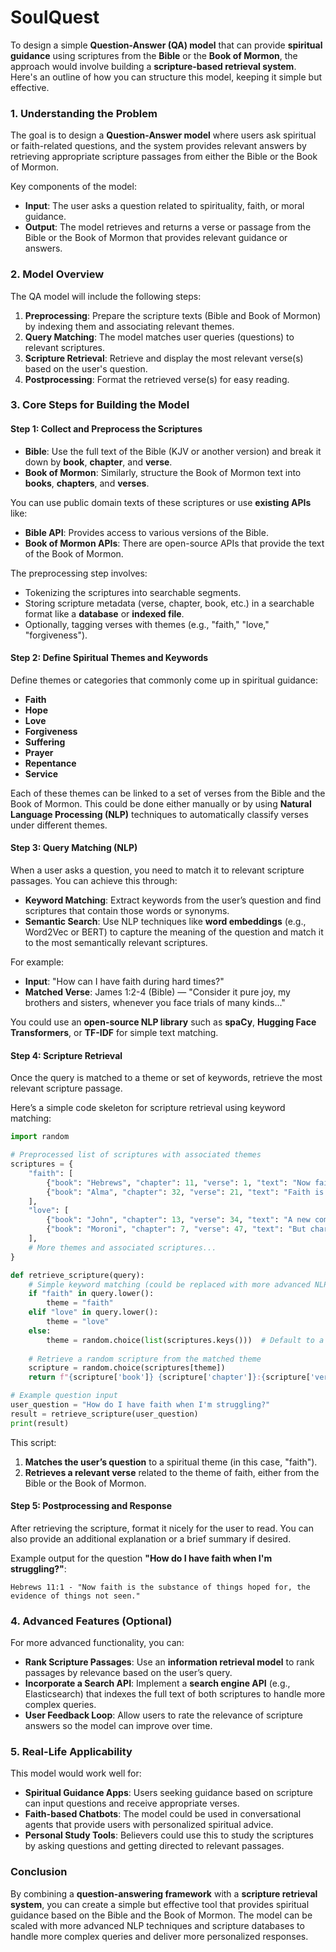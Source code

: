 # SoulQuest


To design a simple **Question-Answer (QA) model** that can provide **spiritual guidance** using scriptures from the **Bible** or the **Book of Mormon**, the approach would involve building a **scripture-based retrieval system**. Here's an outline of how you can structure this model, keeping it simple but effective.

### 1. **Understanding the Problem**
The goal is to design a **Question-Answer model** where users ask spiritual or faith-related questions, and the system provides relevant answers by retrieving appropriate scripture passages from either the Bible or the Book of Mormon.

Key components of the model:
- **Input**: The user asks a question related to spirituality, faith, or moral guidance.
- **Output**: The model retrieves and returns a verse or passage from the Bible or the Book of Mormon that provides relevant guidance or answers.

### 2. **Model Overview**
The QA model will include the following steps:
1. **Preprocessing**: Prepare the scripture texts (Bible and Book of Mormon) by indexing them and associating relevant themes.
2. **Query Matching**: The model matches user queries (questions) to relevant scriptures.
3. **Scripture Retrieval**: Retrieve and display the most relevant verse(s) based on the user's question.
4. **Postprocessing**: Format the retrieved verse(s) for easy reading.

### 3. **Core Steps for Building the Model**

#### **Step 1: Collect and Preprocess the Scriptures**
- **Bible**: Use the full text of the Bible (KJV or another version) and break it down by **book**, **chapter**, and **verse**.
- **Book of Mormon**: Similarly, structure the Book of Mormon text into **books**, **chapters**, and **verses**.

You can use public domain texts of these scriptures or use **existing APIs** like:
- **Bible API**: Provides access to various versions of the Bible.
- **Book of Mormon APIs**: There are open-source APIs that provide the text of the Book of Mormon.

The preprocessing step involves:
- Tokenizing the scriptures into searchable segments.
- Storing scripture metadata (verse, chapter, book, etc.) in a searchable format like a **database** or **indexed file**.
- Optionally, tagging verses with themes (e.g., "faith," "love," "forgiveness").

#### **Step 2: Define Spiritual Themes and Keywords**
Define themes or categories that commonly come up in spiritual guidance:
- **Faith**
- **Hope**
- **Love**
- **Forgiveness**
- **Suffering**
- **Prayer**
- **Repentance**
- **Service**

Each of these themes can be linked to a set of verses from the Bible and the Book of Mormon. This could be done either manually or by using **Natural Language Processing (NLP)** techniques to automatically classify verses under different themes.

#### **Step 3: Query Matching (NLP)**
When a user asks a question, you need to match it to relevant scripture passages. You can achieve this through:
- **Keyword Matching**: Extract keywords from the user’s question and find scriptures that contain those words or synonyms.
- **Semantic Search**: Use NLP techniques like **word embeddings** (e.g., Word2Vec or BERT) to capture the meaning of the question and match it to the most semantically relevant scriptures.

For example:
- **Input**: "How can I have faith during hard times?"
- **Matched Verse**: James 1:2-4 (Bible) — "Consider it pure joy, my brothers and sisters, whenever you face trials of many kinds..."

You could use an **open-source NLP library** such as **spaCy**, **Hugging Face Transformers**, or **TF-IDF** for simple text matching.

#### **Step 4: Scripture Retrieval**
Once the query is matched to a theme or set of keywords, retrieve the most relevant scripture passage.

Here’s a simple code skeleton for scripture retrieval using keyword matching:

```python
import random

# Preprocessed list of scriptures with associated themes
scriptures = {
    "faith": [
        {"book": "Hebrews", "chapter": 11, "verse": 1, "text": "Now faith is the substance of things hoped for, the evidence of things not seen."},
        {"book": "Alma", "chapter": 32, "verse": 21, "text": "Faith is not to have a perfect knowledge of things; therefore if ye have faith ye hope for things which are not seen, which are true."}
    ],
    "love": [
        {"book": "John", "chapter": 13, "verse": 34, "text": "A new commandment I give unto you, That ye love one another; as I have loved you, that ye also love one another."},
        {"book": "Moroni", "chapter": 7, "verse": 47, "text": "But charity is the pure love of Christ, and it endureth forever..."}
    ],
    # More themes and associated scriptures...
}

def retrieve_scripture(query):
    # Simple keyword matching (could be replaced with more advanced NLP)
    if "faith" in query.lower():
        theme = "faith"
    elif "love" in query.lower():
        theme = "love"
    else:
        theme = random.choice(list(scriptures.keys()))  # Default to a random theme if no match
    
    # Retrieve a random scripture from the matched theme
    scripture = random.choice(scriptures[theme])
    return f"{scripture['book']} {scripture['chapter']}:{scripture['verse']} - {scripture['text']}"

# Example question input
user_question = "How do I have faith when I'm struggling?"
result = retrieve_scripture(user_question)
print(result)
```

This script:
1. **Matches the user’s question** to a spiritual theme (in this case, "faith").
2. **Retrieves a relevant verse** related to the theme of faith, either from the Bible or the Book of Mormon.

#### **Step 5: Postprocessing and Response**
After retrieving the scripture, format it nicely for the user to read. You can also provide an additional explanation or a brief summary if desired.

Example output for the question **"How do I have faith when I'm struggling?"**:
```
Hebrews 11:1 - "Now faith is the substance of things hoped for, the evidence of things not seen."
```

### 4. **Advanced Features (Optional)**
For more advanced functionality, you can:
- **Rank Scripture Passages**: Use an **information retrieval model** to rank passages by relevance based on the user’s query.
- **Incorporate a Search API**: Implement a **search engine API** (e.g., Elasticsearch) that indexes the full text of both scriptures to handle more complex queries.
- **User Feedback Loop**: Allow users to rate the relevance of scripture answers so the model can improve over time.

### 5. **Real-Life Applicability**
This model would work well for:
- **Spiritual Guidance Apps**: Users seeking guidance based on scripture can input questions and receive appropriate verses.
- **Faith-based Chatbots**: The model could be used in conversational agents that provide users with personalized spiritual advice.
- **Personal Study Tools**: Believers could use this to study the scriptures by asking questions and getting directed to relevant passages.

### Conclusion
By combining a **question-answering framework** with a **scripture retrieval system**, you can create a simple but effective tool that provides spiritual guidance based on the Bible and the Book of Mormon. The model can be scaled with more advanced NLP techniques and scripture databases to handle more complex queries and deliver more personalized responses.
